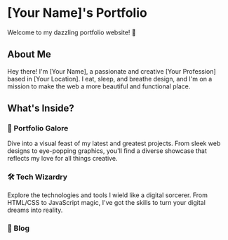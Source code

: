 # [Your Name]'s Portfolio

Welcome to my dazzling portfolio website! 🚀

## About Me

Hey there! I'm [Your Name], a passionate and creative [Your Profession] based in [Your Location]. I eat, sleep, and breathe design, and I'm on a mission to make the web a more beautiful and functional place.

## What's Inside?

### 🎨 Portfolio Galore

Dive into a visual feast of my latest and greatest projects. From sleek web designs to eye-popping graphics, you'll find a diverse showcase that reflects my love for all things creative.

### 🛠️ Tech Wizardry

Explore the technologies and tools I wield like a digital sorcerer. From HTML/CSS to JavaScript magic, I've got the skills to turn your digital dreams into reality.

### 📝 Blog
